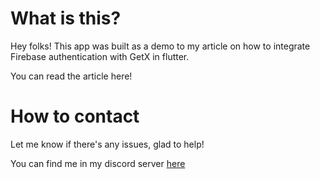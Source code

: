 # What is this?

 Hey folks! 
 This app was built as a demo to my article on how to integrate Firebase authentication with GetX in flutter.
 
 You can read the article here!
 
 # How to contact 
 
 Let me know if there's any issues, glad to help!
 
 You can find me in my discord server [here](https://discord.io/dev)
